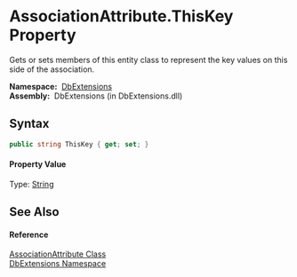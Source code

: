 AssociationAttribute.ThisKey Property
=====================================
  Gets or sets members of this entity class to represent the key values on this side of the association.

  **Namespace:**  [DbExtensions][1]  
  **Assembly:**  DbExtensions (in DbExtensions.dll)

Syntax
------

```csharp
public string ThisKey { get; set; }
```

#### Property Value
Type: [String][2]

See Also
--------

#### Reference
[AssociationAttribute Class][3]  
[DbExtensions Namespace][1]  

[1]: ../README.md
[2]: http://msdn.microsoft.com/en-us/library/s1wwdcbf
[3]: README.md